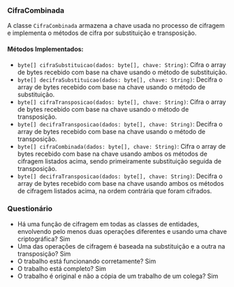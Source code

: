 ### CifraCombinada
A classe `CifraCombinada` armazena a chave usada no processo de cifragem e implementa o métodos de cifra por substituição e transposição.

#### Métodos Implementados:
- `byte[] cifraSubstituicao(dados: byte[], chave: String)`: Cifra o array de bytes recebido com base na chave usando o método de substituição.
- `byte[] decifraSubstituicao(dados: byte[], chave: String)`: Decifra o array de bytes recebido com base na chave usando o método de substituição.
- `byte[] cifraTransposicao(dados: byte[], chave: String)`: Cifra o array de bytes recebido com base na chave usando o método de transposição.
- `byte[] decifraTransposicao(dados: byte[], chave: String)`: Decifra o array de bytes recebido com base na chave usando o método de transposição.
- `byte[] cifraCombinada(dados: byte[], chave: String)`: Cifra o array de bytes recebido com base na chave usando ambos os métodos de cifragem listados acima, sendo primeiramente substituição seguida de transposição.
- `byte[] decifraTransposicao(dados: byte[], chave: String)`: Decifra o array de bytes recebido com base na chave usando ambos os métodos de cifragem listados acima, na ordem contrária que foram cifrados.

### Questionário
- Há uma função de cifragem em todas as classes de entidades, envolvendo pelo menos duas operações diferentes e usando uma chave criptográfica? Sim
- Uma das operações de cifragem é baseada na substituição e a outra na transposição? Sim
- O trabalho está funcionando corretamente? Sim
- O trabalho está completo? Sim
- O trabalho é original e não a cópia de um trabalho de um colega? Sim
